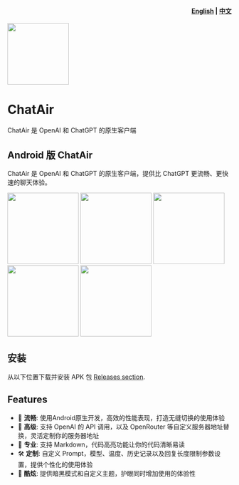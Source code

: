 <h4 align="right"><strong><a href="https://github.com/flyun/chatAir">English</a></strong> | <strong><a href="https://github.com/flyun/chatAir/blob/chatair/README_CN.md">中文</a></strong></h4>
<p align="left">
  <a align="center" href="https://miaoyan.app/" target="_blank"><img src=https://github.com/flyun/chatAir/blob/chatair/TMessagesProj/src/main/ic_launcher-playstore.png width=138 /></a>
  <h1 align="left">ChatAir</h1>
  <div align="left">ChatAir 是 OpenAI 和 ChatGPT 的原生客户端</div>
</p>


## Android 版 ChatAir

ChatAir 是 OpenAI 和 ChatGPT 的原生客户端，提供比 ChatGPT 更流畅、更快速的聊天体验。

<div align="left">
<img src = "https://github.com/flyun/chatAir/blob/chatair/ScreenShots/01.png" width ="160" />
<img src = "https://github.com/flyun/chatAir/blob/chatair/ScreenShots/02.png" width ="160" />
<img src = "https://github.com/flyun/chatAir/blob/chatair/ScreenShots/03.png" width ="160" />
<img src = "https://github.com/flyun/chatAir/blob/chatair/ScreenShots/04.png" width ="160" />
<img src = "https://github.com/flyun/chatAir/blob/chatair/ScreenShots/05.png" width ="160" />
</div>

## 安装
从以下位置下载并安装 APK 包 [Releases section](https://github.com/flyun/chatAir/releases/latest).

## Features
- 🚀 **流畅**: 使用Android原生开发，高效的性能表现，打造无缝切换的使用体验
- 🔬 **高级**: 支持 OpenAI 的 API 调用，以及 OpenRouter 等自定义服务器地址替换，灵活定制你的服务器地址
- 📝 **专业**: 支持 Markdown，代码高亮功能让你的代码清晰易读
- 🛠️ **定制**: 自定义 Prompt，模型、温度、历史记录以及回复长度限制参数设置，提供个性化的使用体验
- 🌙 **酷炫**: 提供暗黑模式和自定义主题，护眼同时增加使用的体验性

